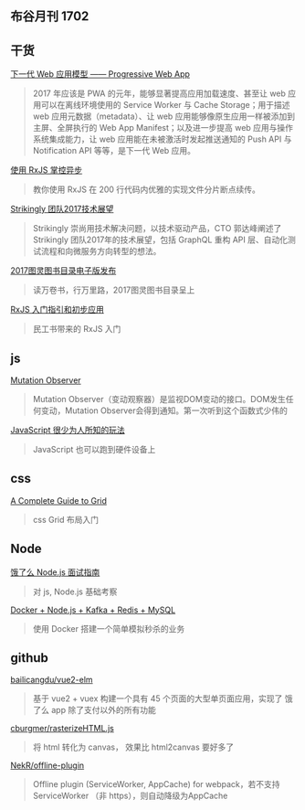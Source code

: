 布谷月刊 1702
-----

## 干货

[下一代 Web 应用模型 —— Progressive Web App](https://huangxuan.me/2017/02/09/nextgen-web-pwa/)
> 2017 年应该是 PWA 的元年，能够显著提高应用加载速度、甚至让 web 应用可以在离线环境使用的 Service Worker 与 Cache Storage；用于描述 web 应用元数据（metadata）、让 web 应用能够像原生应用一样被添加到主屏、全屏执行的 Web App Manifest；以及进一步提高 web 应用与操作系统集成能力，让 web 应用能在未被激活时发起推送通知的 Push API 与 Notification API 等等，是下一代 Web 应用。

[使用 RxJS 掌控异步](https://zhuanlan.zhihu.com/p/25059824)
>教你使用 RxJS 在 200 行代码内优雅的实现文件分片断点续传。

[Strikingly 团队2017技术展望](https://zhuanlan.zhihu.com/p/25229260?from=timeline&isappinstalled=0)
>Strikingly 崇尚用技术解决问题，以技术驱动产品，CTO 郭达峰阐述了 Strikingly 团队2017年的技术展望，包括 GraphQL 重构 API 层、自动化测试流程和向微服务方向转型的想法。

[2017图灵图书目录电子版发布](http://mp.weixin.qq.com/s/nWjZzJ2r7BlibJzyBVNlIA)
> 读万卷书，行万里路，2017图灵图书目录呈上

[RxJS 入门指引和初步应用](https://zhuanlan.zhihu.com/p/25383159)
> 民工书带来的 RxJS 入门

## js

[Mutation Observer](http://javascript.ruanyifeng.com/dom/mutationobserver.html)
> Mutation Observer（变动观察器）是监视DOM变动的接口。DOM发生任何变动，Mutation Observer会得到通知。第一次听到这个函数式少伟的

[JavaScript 很少为人所知的玩法](https://makerdiary.co/interesting-things-about-javascript/)
> JavaScript 也可以跑到硬件设备上

## css

[A Complete Guide to Grid](https://css-tricks.com/snippets/css/complete-guide-grid/)
>css Grid 布局入门


## Node

[饿了么 Node.js 面试指南](https://github.com/ElemeFE/node-interview)
> 对 js, Node.js 基础考察

[Docker + Node.js + Kafka + Redis + MySQL](http://dockone.io/article/2052)
> 使用 Docker 搭建一个简单模拟秒杀的业务

## github

[bailicangdu/vue2-elm](https://github.com/bailicangdu/vue2-elm)
>基于 vue2 + vuex 构建一个具有 45 个页面的大型单页面应用，实现了 饿了么 app 除了支付以外的所有功能

[cburgmer/rasterizeHTML.js](https://github.com/cburgmer/rasterizeHTML.js)
> 将 html 转化为 canvas， 效果比 html2canvas 要好多了

[NekR/offline-plugin](https://github.com/NekR/offline-plugin)
>Offline plugin (ServiceWorker, AppCache) for webpack，若不支持 ServiceWorker （非 https），则自动降级为AppCache